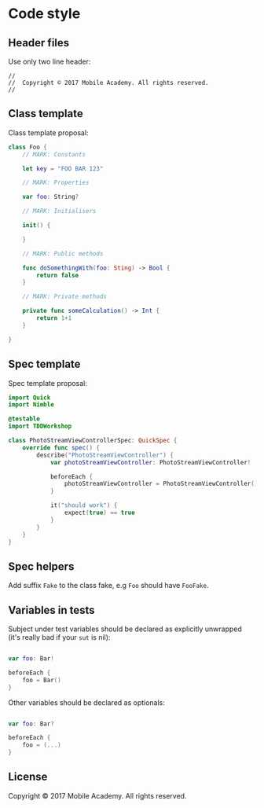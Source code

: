 # Code style

## Header files

Use only two line header:

```
//
//  Copyright © 2017 Mobile Academy. All rights reserved.
//

```

## Class template

Class template proposal:
```swift
class Foo {
	// MARK: Constants

	let key = "FOO BAR 123"

	// MARK: Properties

	var foo: String?

	// MARK: Initialisers

	init() {

	}

	// MARK: Public methods

	func doSomethingWith(foo: Sting) -> Bool {
		return false
	}

	// MARK: Private methods

	private func someCalculation() -> Int {
		return 1+1
	}

}
```

## Spec template

Spec template proposal:

```swift
import Quick
import Nimble

@testable
import TDDWorkshop

class PhotoStreamViewControllerSpec: QuickSpec {
    override func spec() {
        describe("PhotoStreamViewController") {
            var photoStreamViewController: PhotoStreamViewController!

            beforeEach {
                photoStreamViewController = PhotoStreamViewController()
            }

            it("should work") {
                expect(true) == true
            }
        }
    }
}

```

## Spec helpers

Add suffix `Fake` to the class fake, e.g `Foo` should have `FooFake`.

## Variables in tests

Subject under test variables should be declared as explicitly unwrapped (it's really bad if your `sut` is nil):
```swift

var foo: Bar!

beforeEach {
	foo = Bar()
}
```

Other variables should be declared as optionals:

```swift

var foo: Bar?

beforeEach {
	foo = (...)
}
```

## License

Copyright © 2017 Mobile Academy. All rights reserved.
